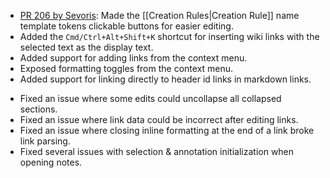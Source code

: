 + [PR 206 by Sevoris](https://github.com/suchnsuch/Tangent/pull/206): Made the [[Creation Rules|Creation Rule]] name template tokens clickable buttons for easier editing. 
+ Added the `Cmd/Ctrl+Alt+Shift+K` shortcut for inserting wiki links with the selected text as the display text.
+ Added support for adding links from the context menu.
+ Exposed formatting toggles from the context menu.
+ Added support for linking directly to header id links in markdown links.
- Fixed an issue where some edits could uncollapse all collapsed sections.
- Fixed an issue where link data could be incorrect after editing links.
- Fixed an issue where closing inline formatting at the end of a link broke link parsing.
- Fixed several issues with selection & annotation initialization when opening notes.